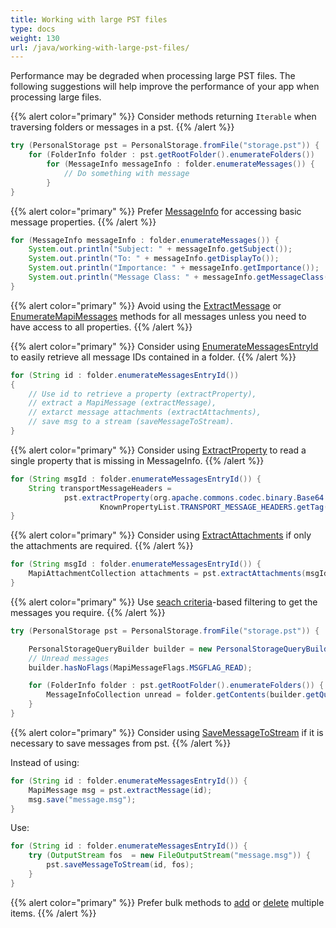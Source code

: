```yaml
---
title: Working with large PST files
type: docs
weight: 130
url: /java/working-with-large-pst-files/
---
```


Performance may be degraded when processing large PST files.
The following suggestions will help improve the performance of your app when processing large files.

{{% alert color="primary" %}}
Consider methods returning `Iterable` when traversing folders or messages in a pst.
{{% /alert %}}

```java
try (PersonalStorage pst = PersonalStorage.fromFile("storage.pst")) {
    for (FolderInfo folder : pst.getRootFolder().enumerateFolders())
        for (MessageInfo messageInfo : folder.enumerateMessages()) {
            // Do something with message
        }
}
```

{{% alert color="primary" %}}
Prefer [MessageInfo](https://reference.aspose.com/email/java/com.aspose.email/messageinfo/) for accessing basic message properties.
{{% /alert %}}

```java
for (MessageInfo messageInfo : folder.enumerateMessages()) {
    System.out.println("Subject: " + messageInfo.getSubject());
    System.out.println("To: " + messageInfo.getDisplayTo());
    System.out.println("Importance: " + messageInfo.getImportance());
    System.out.println("Message Class: " + messageInfo.getMessageClass());
}
```
{{% alert color="primary" %}}
Avoid using the [ExtractMessage](https://reference.aspose.com/email/java/com.aspose.email/personalstorage/#extractMessage-com.aspose.email.MessageInfo-) or [EnumerateMapiMessages](https://reference.aspose.com/email/java/com.aspose.email/folderinfo/#enumerateMapiMessages--) methods for all messages unless you need to have access to all properties.
{{% /alert %}}

{{% alert color="primary" %}}
Consider using [EnumerateMessagesEntryId](https://reference.aspose.com/email/java/com.aspose.email/folderinfo/#enumerateMessagesEntryId--) to easily retrieve all message IDs contained in a folder.
{{% /alert %}}

```java
for (String id : folder.enumerateMessagesEntryId())
{
    // Use id to retrieve a property (extractProperty),
    // extract a MapiMessage (extractMessage),
    // extarct message attachments (extractAttachments),
    // save msg to a stream (saveMessageToStream).
}
```
{{% alert color="primary" %}}
Consider using [ExtractProperty](https://reference.aspose.com/email/java/com.aspose.email/personalstorage/#extractProperty-byte---long-) to read a single property that is missing in MessageInfo.
{{% /alert %}}

```java
for (String msgId : folder.enumerateMessagesEntryId()) {
    String transportMessageHeaders =
            pst.extractProperty(org.apache.commons.codec.binary.Base64.decodeBase64(msgId),
                    KnownPropertyList.TRANSPORT_MESSAGE_HEADERS.getTag()).getString();
}
```
{{% alert color="primary" %}}
Consider using [ExtractAttachments](https://reference.aspose.com/email/java/com.aspose.email/personalstorage/#extractAttachments-com.aspose.email.MessageInfo-) if only the attachments are required.
{{% /alert %}}

```java
for (String msgId : folder.enumerateMessagesEntryId()) {
    MapiAttachmentCollection attachments = pst.extractAttachments(msgId);
}
```

{{% alert color="primary" %}}
Use [seach criteria](https://docs.aspose.com/email/java/working-with-messages-in-a-pst-file/#searching-messages-and-folders-in-pst)-based filtering to get the messages you require.
{{% /alert %}}

```java
try (PersonalStorage pst = PersonalStorage.fromFile("storage.pst")) {

    PersonalStorageQueryBuilder builder = new PersonalStorageQueryBuilder();
    // Unread messages
    builder.hasNoFlags(MapiMessageFlags.MSGFLAG_READ);

    for (FolderInfo folder : pst.getRootFolder().enumerateFolders()) {
        MessageInfoCollection unread = folder.getContents(builder.getQuery());
    }
}
```

{{% alert color="primary" %}}
Consider using [SaveMessageToStream](https://reference.aspose.com/email/java/com.aspose.email/personalstorage/#saveMessageToStream-java.lang.String-java.io.OutputStream-) if it is necessary to save messages from pst.
{{% /alert %}}

Instead of using:

```java
for (String id : folder.enumerateMessagesEntryId()) {
    MapiMessage msg = pst.extractMessage(id);
    msg.save("message.msg");
}
```

Use:

```java
for (String id : folder.enumerateMessagesEntryId()) {
    try (OutputStream fos  = new FileOutputStream("message.msg")) {
        pst.saveMessageToStream(id, fos);
    }
}
```
{{% alert color="primary" %}}
Prefer bulk methods to [add](https://docs.aspose.com/email/java/working-with-messages-in-a-pst-file/#adding-bulk-messages) or [delete](https://docs.aspose.com/email/java/working-with-messages-in-a-pst-file/#delete-items-in-bulk-from-pst-file) multiple items.
{{% /alert %}}
